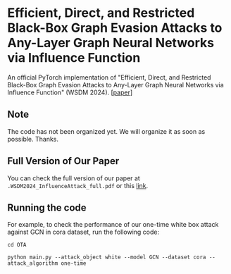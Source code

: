 # Efficient, Direct, and Restricted Black-Box Graph Evasion Attacks to Any-Layer Graph Neural Networks via Influence Function
An official PyTorch implementation of "Efficient, Direct, and Restricted Black-Box Graph Evasion Attacks to Any-Layer Graph Neural Networks via Influence Function" (WSDM 2024). [[paper]](https://arxiv.org/abs/2009.00203)
## Note
The code has not been organized yet. We will organize it as soon as possible. Thanks.

## Full Version of Our Paper
You can check the full version of our paper at `.WSDM2024_InfluenceAttack_full.pdf` or this [link](https://github.com/ventr1c/InfAttack/blob/main/WSDM2024_InfluenceAttack_full.pdf).

## Running the code
For example, to check the performance of our one-time white box attack against GCN in cora dataset, run the following code:
```
cd OTA
```

```
python main.py --attack_object white --model GCN --dataset cora --attack_algorithm one-time
```

